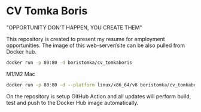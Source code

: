 # CV Tomka Boris
"OPPORTUNITY DON'T HAPPEN, YOU CREATE THEM"

This repository is created to present my resume for employment opportunities. 
The image of this web-server/site can be also pulled from Docker hub.

```bash
docker run -p 80:80 -d boristomka/cv_tomkaboris
```

M1/M2 Mac
```bash
docker run -p 80:80 -d --platform linux/x86_64/v8 boristomka/cv_tomkaboris
```

On the repository is setup GitHub Action and all updates will perform build, test and push to the Docker Hub image automatically.
